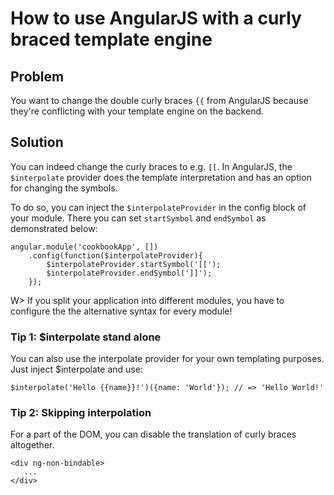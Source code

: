 # How to use AngularJS with a curly braced template engine

## Problem

You want to change the double curly braces `{{` from AngularJS because they're conflicting with your template engine on the backend.


## Solution

You can indeed change the curly braces to e.g. `[[`. In AngularJS, the `$interpolate` provider does the template interpretation and has an option for changing the symbols.

To do so, you can inject the `$interpolateProvider` in the config block of your module. There you can set `startSymbol` and `endSymbol` as demonstrated below:

    angular.module('cookbookApp', [])
        .config(function($interpolateProvider){
            $interpolateProvider.startSymbol('[[');
            $interpolateProvider.endSymbol(']]');
        });

W> If you split your application into different modules, you have to configure the the alternative syntax for every module!


### Tip 1: $interpolate stand alone

You can also use the interpolate provider for your own templating purposes. Just inject $interpolate and use:

    $interpolate('Hello {{name}}!')({name: 'World'}); // => 'Hello World!'

### Tip 2: Skipping interpolation

For a part of the DOM, you can disable the translation of curly braces altogether.

    <div ng-non-bindable>
       ...
    </div>
